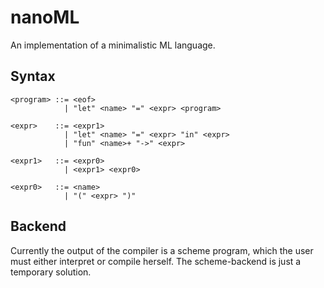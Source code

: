 # nanoML
An implementation of a minimalistic ML language.

## Syntax

    <program> ::= <eof>
                | "let" <name> "=" <expr> <program>

    <expr>    ::= <expr1>
                | "let" <name> "=" <expr> "in" <expr>
                | "fun" <name>+ "->" <expr>

    <expr1>   ::= <expr0>
                | <expr1> <expr0>

    <expr0>   ::= <name>
                | "(" <expr> ")"

## Backend
Currently the output of the compiler is a scheme program, which
the user must either interpret or compile herself.
The scheme-backend is just a temporary solution.


